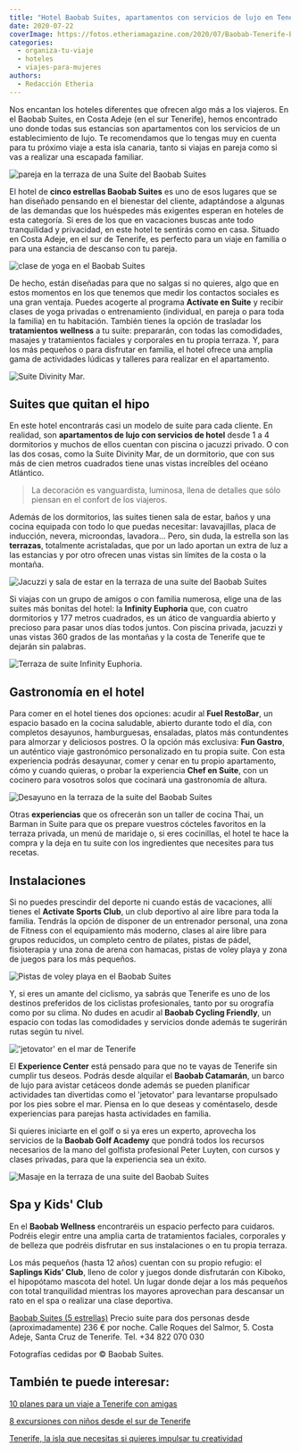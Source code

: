 ```yaml
---
title: "Hotel Baobab Suites, apartamentos con servicios de lujo en Tenerife"
date: 2020-07-22
coverImage: https://fotos.etheriamagazine.com/2020/07/Baobab-Tenerife-Boutique-Suite-Terraza.jpg
categories: 
  - organiza-tu-viaje
  - hoteles
  - viajes-para-mujeres
authors: 
  - Redacción Etheria
---
```


Nos encantan los hoteles diferentes que ofrecen algo más a los viajeros. En el Baobab Suites, en Costa Adeje (en el sur Tenerife), hemos encontrado uno donde todas sus estancias son apartamentos con los servicios de un establecimiento de lujo. Te recomendamos que lo tengas muy en cuenta para tu próximo viaje a esta isla canaria, tanto si viajas en pareja como si vas a realizar una escapada familiar.

![pareja en la terraza de una Suite del Baobab Suites](https://fotos.etheriamagazine.com/2020/07/baobab-tenerife-piscina-suite.jpg "Piscina privada de una de las suites del Baobab Suites.")

El hotel de **cinco estrellas Baobab Suites** es uno de esos lugares que se han diseñado 
pensando en el bienestar del cliente, adaptándose a algunas de las demandas que los 
huéspedes más exigentes esperan en hoteles de esta categoría. Si eres de los que en 
vacaciones buscas ante todo tranquilidad y privacidad, en este hotel te sentirás como en 
casa. Situado en Costa Adeje, en el sur de Tenerife, es perfecto para un viaje en 
familia o para una estancia de descanso con tu pareja. 

![clase de yoga en el Baobab Suites](https://fotos.etheriamagazine.com/2020/07/Baobab-tenerife-yoga.jpg "Yoga en tu suite con el programa Activate en Suite.")

De hecho, están diseñadas para que no salgas si no quieres, algo que en estos momentos 
en los que tenemos que medir los contactos sociales es una gran ventaja. Puedes acogerte 
al programa **Actívate en Suite** y recibir clases de yoga privadas o entrenamiento 
(individual, en pareja o para toda la familia) en tu habitación. También tienes la 
opción de trasladar los **tratamientos wellness** a tu suite: prepararán, con todas las 
comodidades, masajes y tratamientos faciales y corporales en tu propia terraza. Y, para 
los más pequeños o para disfrutar en familia, el hotel ofrece una amplia gama de 
actividades lúdicas y talleres para realizar en el apartamento. 

![Suite Divinity Mar.](https://fotos.etheriamagazine.com/2020/07/Baobab-tenerife-Boutique-Mar-Suite.jpg "Suite Divinity Mar.")

## Suites que quitan el hipo

En este hotel encontrarás casi un modelo de suite para cada cliente. En realidad, son 
**apartamentos de lujo con servicios de hotel** desde 1 a 4 dormitorios y muchos de 
ellos cuentan con piscina o jacuzzi privado. O con las dos cosas, como la Suite Divinity 
Mar, de un dormitorio, que con sus más de cien metros cuadrados tiene unas vistas 
increíbles del océano Atlántico. 

> La decoración es vanguardista, luminosa, llena de detalles que sólo piensan en el 
> confort de los viajeros. 

Además de los dormitorios, las suites tienen sala de estar, baños y una cocina equipada 
con todo lo que puedas necesitar: lavavajillas, placa de inducción, nevera, microondas, 
lavadora… Pero, sin duda, la estrella son las **terrazas**, totalmente acristaladas, que 
por un lado aportan un extra de luz a las estancias y por otro ofrecen unas vistas sin 
límites de la costa o la montaña. 

![Jacuzzi y sala de estar en la terraza de una suite del Baobab Suites](https://fotos.etheriamagazine.com/2020/07/Baobab-tenerife-Luxury-Harmony-terraza.jpg "Terraza de la suite Infinity Harmony.")

Si viajas con un grupo de amigos o con familia numerosa, elige una de las suites más 
bonitas del hotel: la **Infinity Euphoria** que, con cuatro dormitorios y 177 metros 
cuadrados, es un ático de vanguardia abierto y precioso para pasar unos días todos 
juntos. Con piscina privada, jacuzzi y unas vistas 360 grados de las montañas y la costa 
de Tenerife que te dejarán sin palabras. 

![Terraza de suite Infinity Euphoria.](https://fotos.etheriamagazine.com/2020/07/Baobab-Tenerife-Euphoria-Suite-Terraza.jpg "Terraza de suite Infinity Euphoria.")

## Gastronomía en el hotel

Para comer en el hotel tienes dos opciones: acudir al **Fuel RestoBar**, un espacio 
basado en la cocina saludable, abierto durante todo el día, con completos desayunos, 
hamburguesas, ensaladas, platos más contundentes para almorzar y deliciosos postres. O 
la opción más exclusiva: **Fun Gastro**, un auténtico viaje gastronómico personalizado 
en tu propia suite. Con esta experiencia podrás desayunar, comer y cenar en tu propio 
apartamento, cómo y cuando quieras, o probar la experiencia **Chef en Suite**, con un 
cocinero para vosotros solos que cocinará una gastronomía de altura. 

![Desayuno en la terraza de la suite del Baobab Suites](https://fotos.etheriamagazine.com/2020/07/Baobab-Tenerife-Boutique-Suite-Terraza.jpg "Desayuno en la terraza de la suite.")

Otras **experiencias** que os ofrecerán son un taller de cocina Thai, un Barman in Suite 
para que os prepare vuestros cócteles favoritos en la terraza privada, un menú de 
maridaje o, si eres cocinillas, el hotel te hace la compra y la deja en tu suite con los 
ingredientes que necesites para tus recetas. 

## Instalaciones

Si no puedes prescindir del deporte ni cuando estás de vacaciones, allí tienes el 
**Activate Sports Club**, un club deportivo al aire libre para toda la familia. Tendrás 
la opción de disponer de un entrenador personal, una zona de Fitness con el equipamiento 
más moderno, clases al aire libre para grupos reducidos, un completo centro de pilates, 
pistas de pádel, fisioterapia y una zona de arena con hamacas, pistas de voley playa y 
zona de juegos para los más pequeños. 

![Pistas de voley playa en el Baobab Suites](https://fotos.etheriamagazine.com/2020/07/Baobab-Tenerife-Activate-Sports-Club.jpg "Pistas de voley playa en el Activate Sports Club.")

Y, si eres un amante del ciclismo, ya sabrás que Tenerife es uno de los destinos 
preferidos de los ciclistas profesionales, tanto por su orografía como por su clima. No 
dudes en acudir al **Baobab Cycling Friendly**, un espacio con todas las comodidades y 
servicios donde además te sugerirán rutas según tu nivel. 

!['jetovator' en el mar de Tenerife](https://fotos.etheriamagazine.com/2020/07/baobab-suites-catamaran.jpg "En el Baobab Catamarán puedes practicar con un 'jetovator'.")

El **Experience Center** está pensado para que no te vayas de Tenerife sin cumplir tus 
deseos. Podrás desde alquilar el **Baobab Catamarán**, un barco de lujo para avistar 
cetáceos donde además se pueden planificar actividades tan divertidas como el 
'jetovator' para levantarse propulsado por los pies sobre el mar. Piensa en lo que 
deseas y coméntaselo, desde experiencias para parejas hasta actividades en familia. 

Si quieres iniciarte en el golf o si ya eres un experto, aprovecha los servicios de la 
**Baobab Golf Academy** que pondrá todos los recursos necesarios de la mano del golfista 
profesional Peter Luyten, con cursos y clases privadas, para que la experiencia sea un 
éxito. 

![Masaje en la terraza de una suite del Baobab Suites](https://fotos.etheriamagazine.com/2020/07/baobab-tenerife-masaje.jpg "Masaje para dos en la terraza de tu suite.")

## Spa y Kids' Club

En el **Baobab Wellness** encontraréis un espacio perfecto para cuidaros. Podréis elegir 
entre una amplia carta de tratamientos faciales, corporales y de belleza que podréis 
disfrutar en sus instalaciones o en tu propia terraza. 

Los más pequeños (hasta 12 años) cuentan con su propio refugio: el **Saplings Kids’ 
Club**, lleno de color y juegos donde disfrutarán con Kiboko, el hipopótamo mascota del 
hotel. Un lugar donde dejar a los más pequeños con total tranquilidad mientras los 
mayores aprovechan para descansar un rato en el spa o realizar una clase deportiva. 

[Baobab Suites (5 estrellas)](https://baobabsuites.com) Precio suite para dos personas 
desde (aproximadamente) 236 € por noche. Calle Roques del Salmor, 5. Costa Adeje, Santa 
Cruz de Tenerife. Tel. +34 822 070 030 

Fotografías cedidas por © Baobab Suites. 

## También te puede interesar:

[10 planes para un viaje a Tenerife con 
amigas](https://etheriamagazine.com/2021/05/17/viaje-a-tenerife-con-amigas-que-hacer-excursiones/) 

[8 excursiones con niños desde el sur de 
Tenerife](https://etheriamagazine.com/2020/03/06/excursiones-en-familia-desde-el-sur-de-tenerife-con-ninos/) 

[Tenerife, la isla que necesitas si quieres impulsar tu 
creatividad](https://etheriamagazine.com/2022/06/03/tenerife-nomadas-digitales/)
